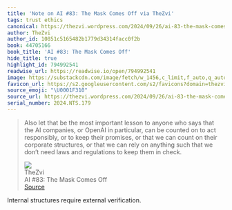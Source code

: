 ```yaml
---
title: 'Note on AI #83: The Mask Comes Off via TheZvi'
tags: trust ethics
canonical: https://thezvi.wordpress.com/2024/09/26/ai-83-the-mask-comes-off/
author: TheZvi
author_id: 10851c5165482b1779d34314facc0f2b
book: 44705166
book_title: 'AI #83: The Mask Comes Off'
hide_title: true
highlight_id: 794992541
readwise_url: https://readwise.io/open/794992541
image: https://substackcdn.com/image/fetch/w_1456,c_limit,f_auto,q_auto:good,fl_progressive:steep/https%3A%2F%2Fsubstack-post-media.s3.amazonaws.com%2Fpublic%2Fimages%2Fb8e7a312-5358-4097-bed0-d08321107758_875x470.png
favicon_url: https://s2.googleusercontent.com/s2/favicons?domain=thezvi.wordpress.com
source_emoji: "\U0001F310"
source_url: https://thezvi.wordpress.com/2024/09/26/ai-83-the-mask-comes-off/#:~:text=Also%20let%20that,them%20in%20check.
serial_number: 2024.NTS.179
---
```

> Also let that be the most important lesson to anyone who says that the AI companies, or OpenAI in particular, can be counted on to act responsibly, or to keep their promises, or that we can count on their corporate structures, or that we can rely on anything such that we don’t need laws and regulations to keep them in check.
> <div class="quoteback-footer"><div class="quoteback-avatar"><img class="mini-favicon" src="https://s2.googleusercontent.com/s2/favicons?domain=thezvi.wordpress.com"></div><div class="quoteback-metadata"><div class="metadata-inner"><span style="display:none">FROM:</span><div aria-label="TheZvi" class="quoteback-author"> TheZvi</div><div aria-label="AI #83: The Mask Comes Off" class="quoteback-title"> AI #83: The Mask Comes Off</div></div></div><div class="quoteback-backlink"><a target="_blank" aria-label="go to the full text of this quotation" rel="noopener" href="https://thezvi.wordpress.com/2024/09/26/ai-83-the-mask-comes-off/#:~:text=Also%20let%20that,them%20in%20check." class="quoteback-arrow"> Source</a></div></div>

Internal structures require external verification.